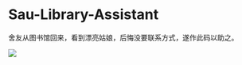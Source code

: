 # Sau-Library-Assistant
舍友从图书馆回来，看到漂亮姑娘，后悔没要联系方式，遂作此码以助之。

<div style="align: center">
<img src="http://oumh6gonh.bkt.clouddn.com/17-12-24/38407636.jpg"/>
</div>
